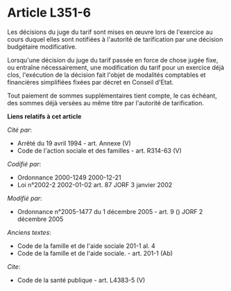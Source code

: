 # Article L351-6

Les décisions du juge du tarif sont mises en œuvre lors de l'exercice au cours duquel elles sont notifiées à l'autorité de
tarification par une décision budgétaire modificative.

Lorsqu'une décision du juge du tarif passée en force de chose jugée fixe, ou entraîne nécessairement, une modification du
tarif pour un exercice déjà clos, l'exécution de la décision fait l'objet de modalités comptables et financières simplifiées
fixées par décret en Conseil d'Etat.

Tout paiement de sommes supplémentaires tient compte, le cas échéant, des sommes déjà versées au même titre par l'autorité de
tarification.

**Liens relatifs à cet article**

_Cité par_:

  - Arrêté du 19 avril 1994 - art. Annexe (V)
  - Code de l'action sociale et des familles - art. R314-63 (V)

_Codifié par_:

  - Ordonnance 2000-1249 2000-12-21
  - Loi n°2002-2 2002-01-02 art. 87 JORF 3 janvier 2002

_Modifié par_:

  - Ordonnance n°2005-1477 du 1 décembre 2005 - art. 9 () JORF 2 décembre 2005

_Anciens textes_:

  - Code de la famille et de l'aide sociale 201-1 al. 4
  - Code de la famille et de l'aide sociale. - art. 201-1 (Ab)

_Cite_:

  - Code de la santé publique - art. L4383-5 (V)
